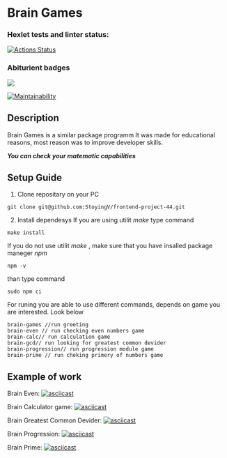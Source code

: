 # **Brain Games**


### Hexlet tests and linter status:
[![Actions Status](https://github.com/StoyingV/frontend-project-44/workflows/hexlet-check/badge.svg)](https://github.com/StoyingV/frontend-project-44/actions)

### Abiturient badges
<img src="https://img.shields.io/github/downloads/StoyingV/frontend-project-44/total">

[![Maintainability](https://api.codeclimate.com/v1/badges/5f3d0c78d34f65b6212f/maintainability)](https://codeclimate.com/github/StoyingV/frontend-project-44/maintainability)

## Description
Brain Games is a similar package programm
It was made for educational reasons, most reason was to improve developer skills.

**_You can check your matematic capabilities_**


## **Setup Guide**
1) Clone repositary on your PC
```
git clone git@github.com:StoyingV/frontend-project-44.git
```
2) Install dependesys
If you are using utilit  _make_ type command
```
make install
```
If you do not use utilit _make_ , make sure that you have insalled package maneger _npm_
```
npm -v
```
than type command
```
sudo npm ci
```

For runing you are able to use different commands, depends on game you are interested. Look below
```
brain-games //run greeting
brain-even // run checking even numbers game
brain-calc// run calculation game
brain-gcd// run looking for greatest common devider
brain-progression// run progression module game
brain-prime // run cheking primery of numbers game
```





## Example of work
Brain Even:
[![asciicast](https://asciinema.org/a/EKUJcgjSnPzefIK4fKJsPMABs.svg)](https://asciinema.org/a/EKUJcgjSnPzefIK4fKJsPMABs)

Brain Calculator game:
[![asciicast](https://asciinema.org/a/buYMyZqnXsd76WZ0H4JD12Jxj.svg)](https://asciinema.org/a/buYMyZqnXsd76WZ0H4JD12Jxj)

Brain Greatest Common Devider:
[![asciicast](https://asciinema.org/a/cXUiUIeg7jYu0PSvKNQHiIRjF.svg)](https://asciinema.org/a/cXUiUIeg7jYu0PSvKNQHiIRjF)

Brain Progression:
[![asciicast](https://asciinema.org/a/SEfE8VfvZXLwald7FocloBJ36.svg)](https://asciinema.org/a/SEfE8VfvZXLwald7FocloBJ36)

Brain Prime:
[![asciicast](https://asciinema.org/a/ywOQb2vIanvrhcFjUHcobUR0t.svg)](https://asciinema.org/a/ywOQb2vIanvrhcFjUHcobUR0t)




